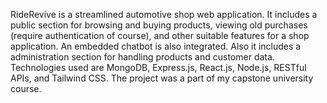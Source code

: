 RideRevive is a streamlined automotive shop web application. It includes a public section for browsing and buying products, 
viewing old purchases (require authentication of course), and other suitable features for a shop application. An embedded chatbot
is also integrated. Also it includes a administration section for handling products and customer data. Technologies used 
are MongoDB, Express.js, React.js, Node.js, RESTful APIs, and Tailwind CSS. The project was a part of my capstone university course.
